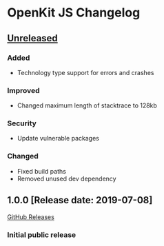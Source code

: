 # OpenKit JS Changelog

## [Unreleased](https://github.com/Dynatrace/openkit-js/compare/v1.0.0...HEAD)

### Added
- Technology type support for errors and crashes

### Improved
- Changed maximum length of stacktrace to 128kb

### Security
- Update vulnerable packages

### Changed
- Fixed build paths
- Removed unused dev dependency

## 1.0.0 [Release date: 2019-07-08]
[GitHub Releases](https://github.com/Dynatrace/openkit-js/releases/tag/v1.0.0)
### Initial public release

